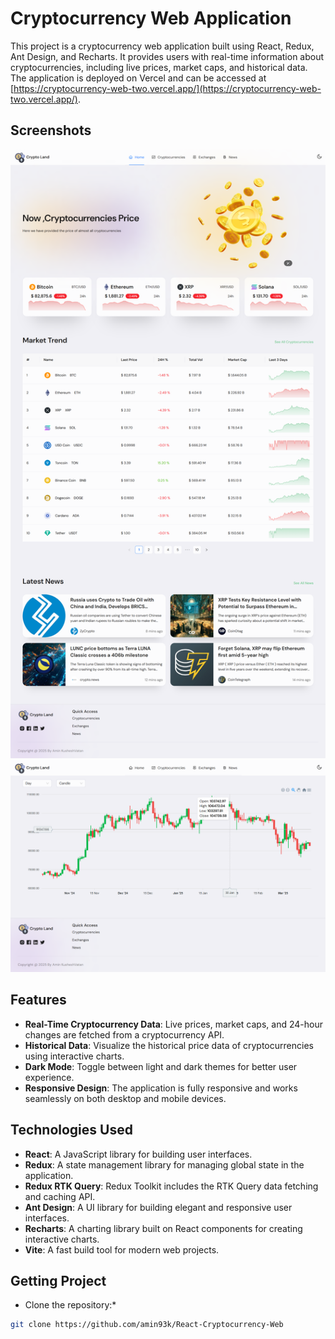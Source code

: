 # Cryptocurrency Web Application

This project is a cryptocurrency web application built using React, Redux, Ant Design, and Recharts. It provides users with real-time information about cryptocurrencies, including live prices, market caps, and historical data. The application is deployed on Vercel and can be accessed at [https://cryptocurrency-web-two.vercel.app/](https://cryptocurrency-web-two.vercel.app/).

## Screenshots
<img src="public/images/screencapture-cryptocurrency.png">
<img src="public/images/screencapture-cryptocurrency-web.png">

## Features

- **Real-Time Cryptocurrency Data**: Live prices, market caps, and 24-hour changes are fetched from a cryptocurrency API.
- **Historical Data**: Visualize the historical price data of cryptocurrencies using interactive charts.
- **Dark Mode**: Toggle between light and dark themes for better user experience.
- **Responsive Design**: The application is fully responsive and works seamlessly on both desktop and mobile devices.

## Technologies Used

- **React**: A JavaScript library for building user interfaces.
- **Redux**: A state management library for managing global state in the application.
- **Redux RTK Query**: Redux Toolkit includes the RTK Query data fetching and caching API.
- **Ant Design**: A UI library for building elegant and responsive user interfaces.
- **Recharts**: A charting library built on React components for creating interactive charts.
- **Vite**: A fast build tool for modern web projects.

## Getting Project

* Clone the repository:*
```bash
git clone https://github.com/amin93k/React-Cryptocurrency-Web